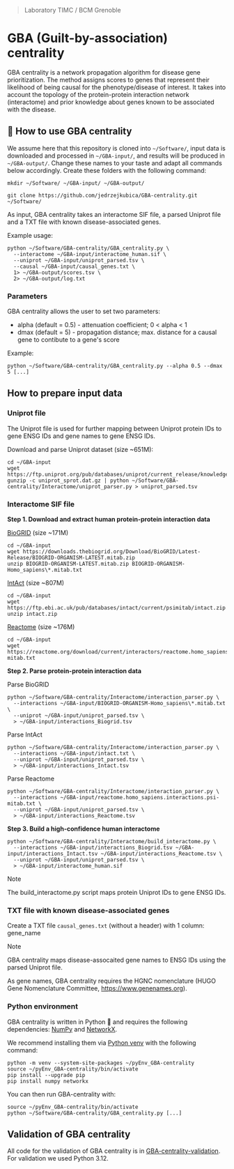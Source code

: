 > Laboratory TIMC / BCM Grenoble

# GBA (Guilt-by-association) centrality

GBA centrality is a network propagation algorithm for disease gene prioritization. The method assigns scores to genes that represent their likelihood of being causal for the phenotype/disease of interest. It takes into account the topology of the protein-protein interaction network (interactome) and prior knowledge about genes known to be associated with the disease.

## 🚀 How to use GBA centrality

We assume here that this repository is cloned into `~/Software/`, input data is downloaded and processed in `~/GBA-input/`, and results will be produced in `~/GBA-output/`. Change these names to your taste and adapt all commands below accordingly. Create these folders with the following command:

```
mkdir ~/Software/ ~/GBA-input/ ~/GBA-output/
```

```
git clone https://github.com/jedrzejkubica/GBA-centrality.git ~/Software/
```

As input, GBA centrality takes an interactome SIF file, a parsed Uniprot file and a TXT file with known disease-associated genes.

Example usage:
```
python ~/Software/GBA-centrality/GBA_centrality.py \
  --interactome ~/GBA-input/interactome_human.sif \
  --uniprot ~/GBA-input/uniprot_parsed.tsv \
  --causal ~/GBA-input/causal_genes.txt \
  1> ~/GBA-output/scores.tsv \
  2> ~/GBA-output/log.txt
```

### Parameters

GBA centrality allows the user to set two parameters:
- alpha (default = 0.5) - attenuation coefficient; 0 < alpha < 1
- dmax (default = 5) - propagation distance; max. distance for a causal gene to contibute to a gene's score

Example:

```
python ~/Software/GBA-centrality/GBA_centrality.py --alpha 0.5 --dmax 5 [...]
```

## How to prepare input data

### Uniprot file

The Uniprot file is used for further mapping between Uniprot protein IDs to gene ENSG IDs and gene names to gene ENSG IDs.

Download and parse Uniprot dataset (size ~651M):

```
cd ~/GBA-input
wget https://ftp.uniprot.org/pub/databases/uniprot/current_release/knowledgebase/complete/uniprot_sprot.dat.gz
gunzip -c uniprot_sprot.dat.gz | python ~/Software/GBA-centrality/Interactome/uniprot_parser.py > uniprot_parsed.tsv
```

### Interactome SIF file



**Step 1. Download and extract human protein-protein interaction data**

[BioGRID](https://thebiogrid.org/) (size ~171M)

```
cd ~/GBA-input
wget https://downloads.thebiogrid.org/Download/BioGRID/Latest-Release/BIOGRID-ORGANISM-LATEST.mitab.zip
unzip BIOGRID-ORGANISM-LATEST.mitab.zip BIOGRID-ORGANISM-Homo_sapiens\*.mitab.txt
```

[IntAct](https://www.ebi.ac.uk/intact/home) (size ~807M)

```
cd ~/GBA-input
wget https://ftp.ebi.ac.uk/pub/databases/intact/current/psimitab/intact.zip
unzip intact.zip
```

[Reactome](https://reactome.org/download-data) (size ~176M)

```
cd ~/GBA-input
wget https://reactome.org/download/current/interactors/reactome.homo_sapiens.interactions.psi-mitab.txt
```

**Step 2. Parse protein-protein interaction data**

Parse BioGRID

```
python ~/Software/GBA-centrality/Interactome/interaction_parser.py \
  --interactions ~/GBA-input/BIOGRID-ORGANISM-Homo_sapiens\*.mitab.txt \
  --uniprot ~/GBA-input/uniprot_parsed.tsv \
  > ~/GBA-input/interactions_Biogrid.tsv
```

Parse IntAct

```
python ~/Software/GBA-centrality/Interactome/interaction_parser.py \
  --interactions ~/GBA-input/intact.txt \
  --uniprot ~/GBA-input/uniprot_parsed.tsv \
  > ~/GBA-input/interactions_Intact.tsv
```

Parse Reactome

```
python ~/Software/GBA-centrality/Interactome/interaction_parser.py \
  --interactions ~/GBA-input/reactome.homo_sapiens.interactions.psi-mitab.txt \
  --uniprot ~/GBA-input/uniprot_parsed.tsv \
  > ~/GBA-input/interactions_Reactome.tsv
```

**Step 3. Build a high-confidence human interactome**

```
python ~/Software/GBA-centrality/Interactome/build_interactome.py \
  --interactions ~/GBA-input/interactions_Biogrid.tsv ~/GBA-input/interactions_Intact.tsv ~/GBA-input/interactions_Reactome.tsv \
  --uniprot ~/GBA-input/uniprot_parsed.tsv \
  > ~/GBA-input/interactome_human.sif
```

> [!NOTE]  
> The build_interactome.py script maps protein Uniprot IDs to gene ENSG IDs.

### TXT file with known disease-associated genes

Create a TXT file `causal_genes.txt` (without a header) with 1 column: gene_name

> [!NOTE]
> GBA centrality maps disease-assocaited gene names to ENSG IDs using the parsed Uniprot file.
> 
> As gene names, GBA centrality requires the HGNC nomenclature (HUGO Gene Nomenclature Committee, https://www.genenames.org).

### Python environment

GBA centrality is written in Python :snake: and requires the following dependencies: [NumPy](https://numpy.org/) and [NetworkX](https://networkx.org/).

We recommend installing them via [Python venv](https://docs.python.org/3/library/venv.html) with the following command:

```
python -m venv --system-site-packages ~/pyEnv_GBA-centrality
source ~/pyEnv_GBA-centrality/bin/activate
pip install --upgrade pip
pip install numpy networkx
```

You can then run GBA-centrality with:
```
source ~/pyEnv_GBA-centrality/bin/activate
python ~/Software/GBA-centrality/GBA_centrality.py [...]
```

## Validation of GBA centrality

All code for the validation of GBA centrality is in [GBA-centrality-validation](https://github.com/jedrzejkubica/GBA-centrality-validation). For validation we used Python 3.12.
